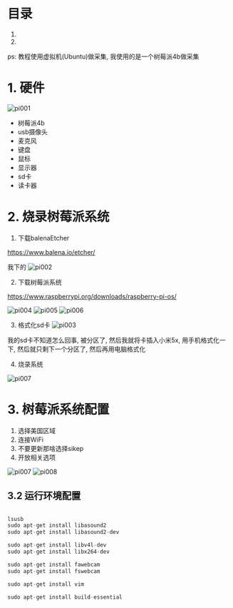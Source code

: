 # 目录


1. [](#)
2. [](#)


ps: 教程使用虚拟机(Ubuntu)做采集, 我使用的是一个树莓派4b做采集

# 1. 硬件
![pi001](images/pi001.jpeg)

- 树莓派4b
- usb摄像头
- 麦克风
- 键盘
- 鼠标
- 显示器
- sd卡
- 读卡器



# 2. 烧录树莓派系统

1. 下载balenaEtcher

https://www.balena.io/etcher/

我下的
![pi002](images/pi002.png)

2. 下载树莓派系统

https://www.raspberrypi.org/downloads/raspberry-pi-os/

![pi004](images/pi004.png)
![pi005](images/pi005.png)
![pi006](images/pi006.png)

3. 格式化sd卡
![pi003](images/pi003.png)

我的sd卡不知道怎么回事, 被分区了, 然后我就将卡插入小米5x, 用手机格式化一下, 然后就只剩下一个分区了, 然后再用电脑格式化



4. 烧录系统

![pi007](images/pi007.png)




# 3. 树莓派系统配置

1. 选择美国区域
2. 连接WiFi
3. 不要更新那啥选择sikep
4. 开放相关选项

![pi007](images/pi007.png)
![pi008](images/pi008.jpeg)



## 3.2 运行环境配置
```c

lsusb
sudo apt-get install libasound2
sudo apt-get install libasound2-dev

sudo apt-get install libv4l-dev
sudo apt-get install libx264-dev

sudo apt-get install fawebcam
sudo apt-get install fswebcam

sudo apt-get install vim

sudo apt-get install build-essential


```
